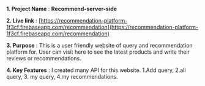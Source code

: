 **1. Project Name** : **Recommend-server-side**

**2. Live link** : [https://recommendation-platform-1f3cf.firebaseapp.com/recommendation](https://recommendation-platform-1f3cf.firebaseapp.com/recommendation)

**3. Purpose** : This is a user friendly website of query and recommendation platform for. User can visit here to see the latest products and write their reviews or recommendations.

**4. Key Features** : I created many API for this website. 1.Add query, 2.all query, 3. my query, 4.my recommendations.
